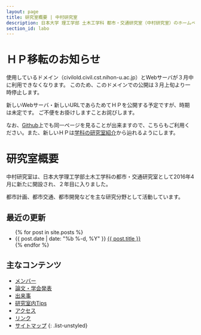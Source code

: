 ```yaml
---
layout: page
title: 研究室概要 | 中村研究室
description: 日本大学 理工学部 土木工学科 都市・交通研究室（中村研究室）のホームページ
section_id: labo
---
```

# ＨＰ移転のお知らせ

使用しているドメイン（civilold.civil.cst.nihon-u.ac.jp）とWebサーバが３月中に利用できなくなります。
このため、このドメインでの公開は３月上旬より一時停止します。

新しいWebサーバ・新しいURLであらためてＨＰを公開する予定ですが、時期は未定です。
ご不便をお掛けしますことお詫びします。

なお、[Github](https://nakamura-labo.github.io/)上でも同一ページを見ることが出来ますので、こちらもご利用ください。また、新しいＨＰは[学科の研究室紹介](http://www.civil.cst.nihon-u.ac.jp/laboratory/)から辿れるようにします。

# 研究室概要

中村研究室は、日本大学理工学部土木工学科の都市・交通研究室として2016年4月に新たに開設され、２年目に入りました。

都市計画、都市交通、都市開発などを主な研究分野として活動しています。

## 最近の更新

<ul class="post-list">
  {% for post in site.posts %}
  <li>
    <span class="post-meta">{{ post.date | date: "%b %-d, %Y" }}</span>
    <a class="post-link" href="{{ post.url | prepend: site.baseurl }}">{{ post.title }}</a>
  </li>
  {% endfor %}
</ul>

## 主なコンテンツ

* [メンバー](member)
* [論文・学会発表](papers)
* [出来事](posts)
* [研究室内Tips](tips)
* [アクセス](access)
* [リンク](link)
* [サイトマップ](sitemap)
{: .list-unstyled}

<!--
<p class="rss-subscribe">subscribe <a href="{{ "/feed.xml" | prepend: site.baseurl }}">via RSS</a></p>
-->

